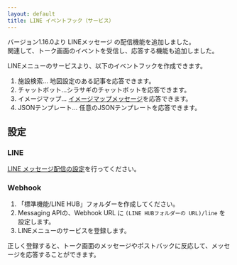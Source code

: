 ```yaml
---
layout: default
title: LINE イベントフック（サービス）
---
```


バージョン1.16.0より LINEメッセージ の配信機能を追加しました。<br>
関連して、トーク画面のイベントを受信し、応答する機能も追加しました。

LINEメニューのサービスより、以下のイベントフックを作成できます。

1. 施設検索... 地図設定のある記事を応答できます。
2. チャットボット...シラサギのチャットボットを応答できます。
3. イメージマップ... [イメージマップメッセージ](https://developers.line.biz/ja/docs/messaging-api/message-types/#imagemap-messages)を応答できます。
4. JSONテンプレート... 任意のJSONテンプレートを応答できます。

## 設定

### LINE

[LINE メッセージ配信の設定](/settings/line/messaging.html#設定)を行ってください。

### Webhook

1. 「標準機能/LINE HUB」フォルダーを作成してください。
2. Messaging APIの、Webhook URL に `(LINE HUBフォルダーの URL)/line` を設定します。
3. LINEメニューのサービスを登録します。

正しく登録すると、トーク画面のメッセージやポストバックに反応して、メッセージを応答することができます。
